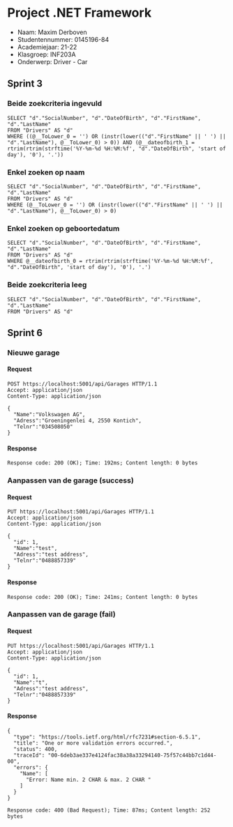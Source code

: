 # Project .NET Framework

* Naam: Maxim Derboven
* Studentennummer: 0145196-84
* Academiejaar: 21-22
* Klasgroep: INF203A
* Onderwerp: Driver - Car


## Sprint 3

### Beide zoekcriteria ingevuld
```
SELECT "d"."SocialNumber", "d"."DateOfBirth", "d"."FirstName", "d"."LastName"
FROM "Drivers" AS "d"
WHERE ((@__ToLower_0 = '') OR (instr(lower(("d"."FirstName" || ' ') || "d"."LastName"), @__ToLower_0) > 0)) AND (@__dateofbirth_1 = rtrim(rtrim(strftime('%Y-%m-%d %H:%M:%f', "d"."DateOfBirth", 'start of day'), '0'), '.'))
```

### Enkel zoeken op naam
```
SELECT "d"."SocialNumber", "d"."DateOfBirth", "d"."FirstName", "d"."LastName"
FROM "Drivers" AS "d"
WHERE (@__ToLower_0 = '') OR (instr(lower(("d"."FirstName" || ' ') || "d"."LastName"), @__ToLower_0) > 0)
```

### Enkel zoeken op geboortedatum
```
SELECT "d"."SocialNumber", "d"."DateOfBirth", "d"."FirstName", "d"."LastName"
FROM "Drivers" AS "d"
WHERE @__dateofbirth_0 = rtrim(rtrim(strftime('%Y-%m-%d %H:%M:%f', "d"."DateOfBirth", 'start of day'), '0'), '.')
```

### Beide zoekcriteria leeg
```
SELECT "d"."SocialNumber", "d"."DateOfBirth", "d"."FirstName", "d"."LastName"
FROM "Drivers" AS "d"
```

## Sprint 6

### Nieuwe garage

#### Request
```
POST https://localhost:5001/api/Garages HTTP/1.1
Accept: application/json
Content-Type: application/json

{
  "Name":"Volkswagen AG",
  "Adress":"Groeningenlei 4, 2550 Kontich",
  "Telnr":"034508050"
}
```

#### Response
```
Response code: 200 (OK); Time: 192ms; Content length: 0 bytes
```

### Aanpassen van de garage (success)

#### Request
```
PUT https://localhost:5001/api/Garages HTTP/1.1
Accept: application/json
Content-Type: application/json

{
  "id": 1,
  "Name":"test",
  "Adress":"test address",
  "Telnr":"0488857339"
}
```

#### Response
```
Response code: 200 (OK); Time: 241ms; Content length: 0 bytes
```


### Aanpassen van de garage (fail)

#### Request
```
PUT https://localhost:5001/api/Garages HTTP/1.1
Accept: application/json
Content-Type: application/json

{
  "id": 1,
  "Name":"t",
  "Adress":"test address",
  "Telnr":"0488857339"
}
```

#### Response
```
{
  "type": "https://tools.ietf.org/html/rfc7231#section-6.5.1",
  "title": "One or more validation errors occurred.",
  "status": 400,
  "traceId": "00-6deb3ae337e4124fac38a38a33294140-75f57c44bb7c1d44-00",
  "errors": {
    "Name": [
      "Error: Name min. 2 CHAR & max. 2 CHAR "
    ]
  }
}

Response code: 400 (Bad Request); Time: 87ms; Content length: 252 bytes
```
